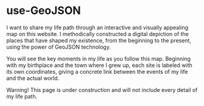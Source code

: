 # use-GeoJSON

I want to share my life path through an interactive and visually appealing map on this website. I methodically constructed a digital depiction of the places that have shaped my existence, from the beginning to the present, using the power of GeoJSON technology.

You will see the key moments in my life as you follow this map. Beginning with my birthplace and the town where I grew up, each site is labeled with its own coordinates, giving a concrete link between the events of my life and the actual world.

Warning! This page is under construction and will not include every detail of my life path.

